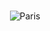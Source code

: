 # 

<p align="center">

</p>

<p align="center">
<img src="https://ibb.co/zHB53y5" alt="Paris" class="center">
</p>

<p align="center">

</p>
